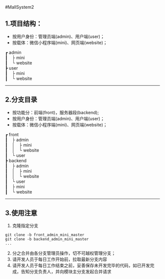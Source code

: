 #MallSystem2
## 1.项目结构：

- 按用户身份：管理员端(admin)、用户端(user)；
- 按载体：微信小程序端(mini)、网页端(website)；

┏ admin  
┃&emsp;├ mini  
┃&emsp;└ website  
┣ user  
┃&emsp;├ mini  
┃&emsp;└ website  

---
## 2.分支目录

- 按功能分：前端(front)，服务器段(backend);
- 按用户身份：管理员端(admin)、用户端(user)；
- 按载体：微信小程序端(mini)、网页端(website)；

┏ front  
┃&emsp;├ admin  
┃&emsp;│&emsp;├ mini  
┃&emsp;│&emsp;└ website  
┃&emsp;└ user  
┣ backend  
┃&emsp;├ admin  
┃&emsp;│&emsp;├ mini  
┃&emsp;│&emsp;└ website  
┃&emsp;└ user  
┃&emsp;├ mini  
┃&emsp;└ website  

---
## 3.使用注意

1. 克隆指定分支
```
git clone -b front_admin_mini_master
git clone -b backend_admin_mini_master
...
```
2. 分之合并由各分支管理员操作，切不可越权管理分支；
3. 请开发人员于每日工作开始前，拉取最新分支内容
4. 请开发人员于每日工作结束之前，妥善保存未开发完毕的代码，如已开发完成，告知分支负责人，并向模块主分支发起合并请求

